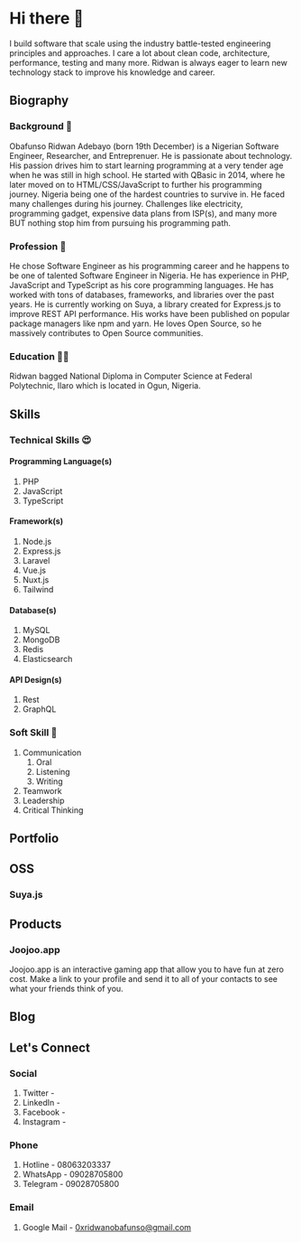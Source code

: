 # Hi there 👋

I build software that scale using the industry battle-tested engineering principles and approaches. I care a lot about clean code, architecture, performance, testing and many more. Ridwan is always eager to learn new technology stack to improve his knowledge and career.

## Biography 

### Background 📌
Obafunso Ridwan Adebayo (born 19th December) is a Nigerian Software Engineer, Researcher, and Entreprenuer. He is passionate about technology. His passion drives him to start learning programming at a very tender age when he was still in high school. He started with QBasic in 2014, where he later moved on to HTML/CSS/JavaScript to further his programming journey.
Nigeria being one of the hardest countries to survive in. He faced many challenges during his journey. Challenges like electricity, programming gadget, expensive data plans from ISP(s), and many more BUT nothing stop him from pursuing his programming path.

### Profession 🥑
He chose Software Engineer as his programming career and he happens to be one of talented Software Engineer in Nigeria. He has experience in PHP, JavaScript and TypeScript as his core programming languages. He has worked with tons of databases, frameworks, and libraries over the past years.
He is currently working on Suya, a library created for Express.js to improve REST API performance. His works have been published on popular package managers like npm and yarn.
He loves Open Source, so he massively contributes to Open Source communities.

### Education 🧑‍🎓 
Ridwan bagged National Diploma in Computer Science at Federal Polytechnic, Ilaro which is located in Ogun, Nigeria.


## Skills

### Technical Skills 😍

#### Programming Language(s)

1. PHP
2. JavaScript
3. TypeScript

#### Framework(s)

1. Node.js
2. Express.js
3. Laravel
4. Vue.js
5. Nuxt.js
6. Tailwind

#### Database(s)

1. MySQL 
2. MongoDB
3. Redis
4. Elasticsearch


#### API Design(s)

1. Rest
2. GraphQL


### Soft Skill 🤗

1. Communication
   1. Oral
   2. Listening 
   3. Writing 
2. Teamwork
3. Leadership 
4. Critical Thinking


## Portfolio 

## OSS

### Suya.js

## Products

### Joojoo.app

Joojoo.app is an interactive gaming app that allow you to have fun at zero cost. Make a link to your profile and send it to all of your contacts to see what your friends think of you.

## Blog

## Let's Connect

### Social
1. Twitter -
2. LinkedIn - 
3. Facebook -
4. Instagram - 

### Phone
1. Hotline - 08063203337
2. WhatsApp - 09028705800
3. Telegram - 09028705800

### Email
1. Google Mail - 0xridwanobafunso@gmail.com
